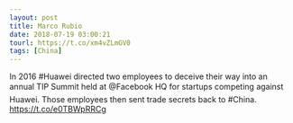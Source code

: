 ```yaml
---
layout: post
title: Marco Rubio
date: 2018-07-19 03:00:21
tourl: https://t.co/xm4vZLmGV0
tags: [China]
---
```

In 2016 #Huawei directed two employees to deceive their way into an annual TIP Summit held at @Facebook HQ for startups competing against Huawei. Those employees then sent trade secrets back to #China.  https://t.co/e0TBWpRRCg